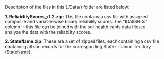 Description of the files in this (./Data/) folder are listed below:

**1. ReliabilityScores_v1.2.zip:** This file contains a csv file with assigned composite and variable-wise binary reliability scores. The "IDAllSHCs" column in this file can be joined with the soil health cards data files to analyze the data with the reliability scores.

**2. StateName.zip:** These are a set of zipped files, each containing a csv file containing all shc records for the corresponding State or Union Territory (StateName).
